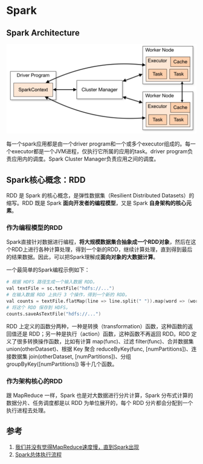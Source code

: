 # Spark

## Spark Architecture

![Spark Architecture](imageSet/spark%20arch.png)

每一个spark应用都是由一个driver program和一个或多个executor组成的。每一个executor都是一个JVM进程，仅执行它所属的应用的task。driver program负责应用内的调度。Spark Cluster Manager负责应用之间的调度。

## Spark核心概念：RDD

RDD 是 Spark 的核心概念，是弹性数据集（Resilient Distributed Datasets）的缩写。RDD 既是 Spark **面向开发者的编程模型**，又是 Spark **自身架构的核心元素**。

### 作为编程模型的RDD

Spark直接针对数据进行编程，**将大规模数据集合抽象成一个RDD对象**，然后在这个RDD上进行各种计算处理，得到一个新的RDD，继续计算处理，直到得到最后的结果数据。因此，可以把Spark理解成**面向对象的大数据计算**。

一个最简单的Spark编程示例如下：

```S
# 根据 HDFS 路径生成一个输入数据 RDD。
val textFile = sc.textFile("hdfs://...")   
# 在输入数据 RDD 上执行 3 个操作，得到一个新的 RDD。
val counts = textFile.flatMap(line => line.split(" ")).map(word => (word, 1)).reduceByKey(_ + _) 
# 将这个 RDD 保存到 HDFS。
counts.saveAsTextFile("hdfs://...")
```

RDD 上定义的函数分两种，一种是转换（transformation）函数，这种函数的返回值还是 RDD；另一种是执行（action）函数，这种函数不再返回 RDD。RDD 定义了很多转换操作函数，比如有计算 map(func)、过滤 filter(func)、合并数据集 union(otherDataset)、根据 Key 聚合 reduceByKey(func, [numPartitions])、连接数据集 join(otherDataset, [numPartitions])、分组 groupByKey([numPartitions]) 等十几个函数。

### 作为架构核心的RDD

跟 MapReduce 一样，Spark 也是对大数据进行分片计算，Spark 分布式计算的数据分片、任务调度都是以 RDD 为单位展开的，每个 RDD 分片都会分配到一个执行进程去处理。


## 参考

1. [我们并没有觉得MapReduce速度慢，直到Spark出现](https://time.geekbang.org/column/article/69822)
2. [Spark总体执行流程](https://blog.knoldus.com/understanding-the-working-of-spark-driver-and-executor/)
   